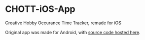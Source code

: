 # CHOTT-iOS-App
Creative Hobby Occurance Time Tracker, remade for iOS

Original app was made for Android, with [source code hosted here](https://github.com/JISyed/CHOTT-Android-App).
